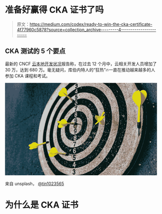 # 准备好赢得 CKA 证书了吗

> 原文：<https://medium.com/codex/ready-to-win-the-cka-certificate-4f77960c5878?source=collection_archive---------4----------------------->

## CKA 测试的 5 个要点

最新的 CNCF [云本地开发状况](https://www.cncf.io/wp-content/uploads/2021/12/Q1-2021-State-of-Cloud-Native-development-FINAL.pdf)报告称，在过去 12 个月中，云相关开发人员增加了 30 万，达到 680 万。毫无疑问，库伯内特人的“狂热”🔥一直在推动越来越多的人参加 CKA 课程和考试。

![](img/64fe019bb070f6a3ddca904a43a20b84.png)

来自 unsplash， [@tin1023565](https://unsplash.com/photos/2gWJCQrPbrQ)

# 为什么是 CKA 证书